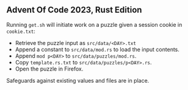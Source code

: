 ## Advent Of Code 2023, Rust Edition

Running `get.sh` will initiate work on a puzzle given a session cookie in `cookie.txt`:
- Retrieve the puzzle input as `src/data/<DAY>.txt`
- Append a constant to `src/data/mod.rs` to load the input contents.
- Append `mod p<DAY>` to `src/data/puzzles/mod.rs`.
- Copy `template.rs.txt` to `src/data/puzzles/p<DAY>.rs`.
- Open the puzzle in Firefox.

Safeguards against existing values and files are in place.